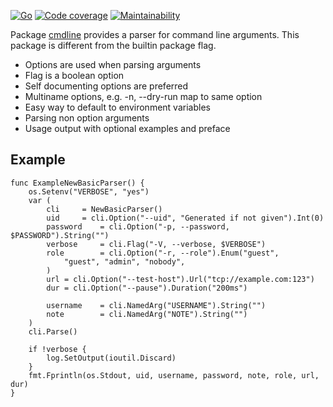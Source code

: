 <!-- Generated by doc_test.go, DO NOT EDIT! -->

[![Go](https://github.com/gregoryv/cmdline/actions/workflows/go.yml/badge.svg)](https://github.com/gregoryv/cmdline/actions/workflows/go.yml)
[![Code coverage](https://codecov.io/gh/gregoryv/cmdline/branch/master/graph/badge.svg)](https://codecov.io/gh/gregoryv/cmdline)
[![Maintainability](https://api.codeclimate.com/v1/badges/d1e0ac639370f6fc982e/maintainability)](https://codeclimate.com/github/gregoryv/cmdline/maintainability)


Package [cmdline](https://pkg.go.dev/pkg/github.com/gregoryv/cmdline) provides a parser for command line arguments.
This package is different from the builtin package flag.
- Options are used when parsing arguments
- Flag is a boolean option
- Self documenting options are preferred
- Multiname options, e.g. -n, --dry-run map to same option
- Easy way to default to environment variables
- Parsing non option arguments
- Usage output with optional examples and preface

## Example

    func ExampleNewBasicParser() {
    	os.Setenv("VERBOSE", "yes")
    	var (
    		cli		= NewBasicParser()
    		uid		= cli.Option("--uid", "Generated if not given").Int(0)
    		password	= cli.Option("-p, --password, $PASSWORD").String("")
    		verbose		= cli.Flag("-V, --verbose, $VERBOSE")
    		role		= cli.Option("-r, --role").Enum("guest",
    			"guest", "admin", "nobody",
    		)
    		url	= cli.Option("--test-host").Url("tcp://example.com:123")
    		dur	= cli.Option("--pause").Duration("200ms")
    
    		username	= cli.NamedArg("USERNAME").String("")
    		note		= cli.NamedArg("NOTE").String("")
    	)
    	cli.Parse()
    
    	if !verbose {
    		log.SetOutput(ioutil.Discard)
    	}
    	fmt.Fprintln(os.Stdout, uid, username, password, note, role, url, dur)
    }

